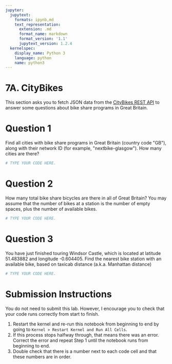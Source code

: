 ```yaml
---
jupyter:
  jupytext:
    formats: ipynb,md
    text_representation:
      extension: .md
      format_name: markdown
      format_version: '1.1'
      jupytext_version: 1.2.4
  kernelspec:
    display_name: Python 3
    language: python
    name: python3
---
```


# 7A. CityBikes

This section asks you to fetch JSON data from the [CityBikes REST API](https://api.citybik.es/v2/) to answer some questions about bike share programs in Great Britain.


# Question 1

Find all cities with bike share programs in Great Britain (country code "GB"), along with their network ID (for example, "nextbike-glasgow"). How many cities are there?

```python
# TYPE YOUR CODE HERE.
```

# Question 2

How many total bike share bicycles are there in all of Great Britain? You may assume that the number of bikes at a station is the number of empty spaces, plus the number of available bikes.

```python
# TYPE YOUR CODE HERE.
```

# Question 3

You have just finished touring Windsor Castle, which is located at latitude 51.483882 and longitude -0.604405. Find the nearest bike station with an available bike, based on taxicab distance (a.k.a. Manhattan distance)

```python
# TYPE YOUR CODE HERE.
```

# Submission Instructions

You do not need to submit this lab. However, I encourage you to check that your code runs correctly from start to finish.

1. Restart the kernel and re-run this notebook from beginning to end by going to `Kernel > Restart Kernel and Run All Cells`.
2. If this process stops halfway through, that means there was an error. Correct the error and repeat Step 1 until the notebook runs from beginning to end.
3. Double check that there is a number next to each code cell and that these numbers are in order.
